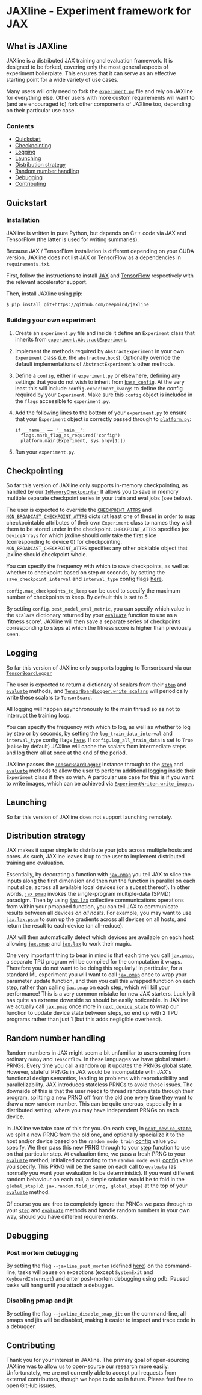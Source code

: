 # JAXline - Experiment framework for JAX

## What is JAXline

JAXline is a distributed JAX training and evaluation framework.
It is designed to be forked, covering only the most general aspects of
experiment boilerplate. This ensures that it can serve as an effective starting
point for a wide variety of use cases.

Many users will only need to fork the
[`experiment.py`](https://github.com/deepmind/jaxline/tree/master/jaxline/experiment.py)
file and rely on JAXline for everything else. Other users with more custom
requirements will want to (and are encouraged to) fork other components of
JAXline too, depending on their particular use case.

### Contents

*   [Quickstart](#quickstart)
*   [Checkpointing](#checkpointing)
*   [Logging](#logging)
*   [Launching](#launching)
*   [Distribution strategy](#distribution-strategy)
*   [Random number handling](#random-number-handling)
*   [Debugging](#debugging)
*   [Contributing](#contributing)

## Quickstart

### Installation

JAXline is written in pure Python, but depends on C++ code via JAX and
TensorFlow (the latter is used for writing summaries).

Because JAX / TensorFlow installation is different depending on your CUDA
version, JAXline does not list JAX or TensorFlow as a dependencies in
`requirements.txt`.

First, follow the instructions to install
[JAX](https://github.com/google/jax#installation) and
[TensorFlow](https://github.com/tensorflow/tensorflow#install)
respectively with the relevant accelerator support.

Then, install JAXline using pip:

```bash
$ pip install git+https://github.com/deepmind/jaxline
```

### Building your own experiment

1.  Create an `experiment.py` file and inside it define an `Experiment` class
    that inherits from
    [`experiment.AbstractExperiment`](https://github.com/deepmind/jaxline/tree/master/jaxline/experiment.py).
2.  Implement the methods required by
    `AbstractExperiment` in your own `Experiment` class (i.e. the
    `abstractmethod`s). Optionally override the default implementations of `AbstractExperiment`'s other methods.
3.  Define a `config`, either in `experiment.py` or elsewhere, defining any
    settings that you do not wish to inherit from
    [`base_config`](https://github.com/deepmind/jaxline/tree/master/jaxline/base_config.py).
    At the very least this will include `config.experiment_kwargs` to define the
    config required by your `Experiment`. Make sure this `config` object is
    included in the `flags` accessible to `experiment.py`.
4.  Add the following lines to the bottom of your `experiment.py` to ensure that
    your `Experiment` object is correctly passed through to
    [`platform.py`](https://github.com/deepmind/jaxline/tree/master/jaxline/platform.py):

    ```
    if __name__ == '__main__':
      flags.mark_flag_as_required('config')
      platform.main(Experiment, sys.argv[1:])
    ```

4.  Run your `experiment.py`.

## Checkpointing

So far this version of JAXline only supports in-memory checkpointing, as handled
by our
[`InMemoryCheckpointer`](https://github.com/deepmind/jaxline/tree/master/jaxline/utils.py)
It allows you to save in memory multiple separate checkpoint series in your
train and eval jobs (see below).

The user is expected to override the
[`CHECKPOINT_ATTRS`](https://github.com/deepmind/jaxline/tree/master/jaxline/experiment.py)
and
[`NON_BROADCAST_CHECKPOINT_ATTRS`](https://github.com/deepmind/jaxline/tree/master/jaxline/experiment.py)
dicts (at least one of these) in order to map checkpointable attributes of their
own `Experiment` class to names they wish them to be stored under in the
checkpoint.
`CHECKPOINT_ATTRS` specifies jax `DeviceArrays` for which jaxline should only
take the first slice (corresponding to device 0) for checkpointing.
`NON_BROADCAST_CHECKPOINT_ATTRS` specifies any other picklable object that
jaxline should checkpoint whole.

You can specify the frequency with which to save checkpoints, as well as whether
to checkpoint based on step or seconds, by setting the
`save_checkpoint_interval` and `interval_type`  config flags
[here](https://github.com/deepmind/jaxline/tree/master/jaxline/base_config.py).

`config.max_checkpoints_to_keep` can be used to specify the maximum number of
checkpoints to keep. By default this is set to 5.

By setting `config.best_model_eval_metric`, you can specify which value in the
`scalars` dictionary returned by your
[`evaluate`](https://github.com/deepmind/jaxline/tree/master/jaxline/experiment.py)
function to use as a 'fitness score'. JAXline will then save a separate series
of checkpoints corresponding to steps at which the fitness score is higher than
previously seen.

## Logging

So far this version of JAXline only supports logging to Tensorboard via our
[`TensorBoardLogger`](https://github.com/deepmind/jaxline/tree/master/jaxline/platform.py)

The user is expected to return a dictionary of scalars from their
[`step`](https://github.com/deepmind/jaxline/tree/master/jaxline/experiment.py)
and
[`evaluate`](https://github.com/deepmind/jaxline/tree/master/jaxline/experiment.py)
methods, and
[`TensorBoardLogger.write_scalars`](https://github.com/deepmind/jaxline/tree/master/jaxline/platform.py)
will periodically write these scalars to `TensorBoard`.

All logging will happen asynchronously to the main thread so as not to interrupt
the training loop.

You can specify the frequency with which to log, as well as whether to log by
step or by seconds, by setting the `log_train_data_interval` and `interval_type`
config flags [here](https://github.com/deepmind/jaxline/tree/master/jaxline/base_config.py).
If `config.log_all_train_data` is set to `True` (`False` by default) JAXline
will cache the scalars from intermediate steps and log them all at once at the
end of the period.

JAXline passes the
[`TensorBoardLogger`](https://github.com/deepmind/jaxline/tree/master/jaxline/platform.py)
instance through to the
[`step`](https://github.com/deepmind/jaxline/tree/master/jaxline/experiment.py)
and
[`evaluate`](https://github.com/deepmind/jaxline/tree/master/jaxline/experiment.py)
methods to allow the user to perform additional logging inside their
`Experiment` class if they so wish. A particular use case for this is if you
want to write images, which can be achieved via
[`ExperimentWriter.write_images`](https://github.com/deepmind/jaxline/tree/master/jaxline/platform.py).


## Launching

So far this version of JAXline does not support launching remotely.

## Distribution strategy

JAX makes it super simple to distribute your jobs across multiple hosts and
cores. As such, JAXline leaves it up to the user to implement distributed
training and evaluation.

Essentially, by decorating a function with
[`jax.pmap`](https://jax.readthedocs.io/en/latest/jax.html#parallelization-pmap)
you tell JAX to slice the inputs along the first dimension and then run the
function in parallel on each input slice, across all available local devices (or
a subset thereof). In other words,
[`jax.pmap`](https://jax.readthedocs.io/en/latest/jax.html#parallelization-pmap)
invokes the single-program multiple-data (SPMD) paradigm. Then by using
[`jax.lax`](https://jax.readthedocs.io/en/latest/jax.lax.html) collective
communications operations from within your pmapped function, you can tell JAX to
communicate results between all devices _on all hosts_. For example, you may
want to use [`jax.lax.psum`](https://jax.readthedocs.io/en/latest/jax.lax.html)
to sum up the gradients across all devices on all hosts, and return the result
to each device (an all-reduce).

JAX will then automatically detect which devices are available on each host
allowing
[`jax.pmap`](https://jax.readthedocs.io/en/latest/jax.html#parallelization-pmap)
and [`jax.lax`](https://jax.readthedocs.io/en/latest/jax.lax.html) to work their
magic.

One very important thing to bear in mind is that each time you call
[`jax.pmap`](https://jax.readthedocs.io/en/latest/jax.html#parallelization-pmap),
a separate TPU program will be compiled for the computation it wraps. Therefore
you do not want to be doing this regularly! In particular, for a standard ML
experiment you will want to call
[`jax.pmap`](https://jax.readthedocs.io/en/latest/jax.html#parallelization-pmap)
once to wrap your parameter update function,
and then you call this wrapped function on each step, rather than calling
[`jax.pmap`](https://jax.readthedocs.io/en/latest/jax.html#parallelization-pmap)
on each step, which will kill your performance! This is a very common mistake
for new JAX starters. Luckily it has quite an extreme downside so should be
easily noticeable. In JAXline we actually call
[`jax.pmap`](https://jax.readthedocs.io/en/latest/jax.html#parallelization-pmap)
once more in
[`next_device_state`](https://github.com/deepmind/jaxline/tree/master/experiment.py)
to wrap our function to update device state between steps, so end up with 2 TPU
programs rather than just 1 (but this adds negligible overhead).

## Random number handling

Random numbers in JAX might seem a bit unfamiliar to users coming from ordinary
`numpy` and `Tensorflow`. In these languages we have global stateful PRNGs.
Every time you call a random op it updates the PRNGs global state. However,
stateful PRNGs in JAX would be incompatible with JAX's functional design
semantics, leading to problems with reproducibility and parallelizability. JAX
introduces stateless PRNGs to avoid these issues. The downside of this is that
the user needs to thread random state through their program, splitting a new
PRNG off from the old one every time they want to draw a new random number. This
can be quite onerous, especially in a distributed setting, where you may have
independent PRNGs on each device.

In JAXline we take care of this for you. On each step, in
[`next_device_state`](https://github.com/deepmind/jaxline/tree/master/experiment.py),
we split a new PRNG from the old one, and optionally specialize it to the host
and/or device based on the
`random_mode_train` [config](https://github.com/deepmind/jaxline/tree/master/base_config.py)
value you specify. We then pass this new PRNG through to your
[step](https://github.com/deepmind/jaxline/tree/master/experiment.py)
function to use on that particular step. At evaluation time, we pass a fresh
PRNG to your
[`evaluate`](https://github.com/deepmind/jaxline/tree/master/experiment.py)
method, initialized according to the `random_mode_eval`
[config](https://github.com/deepmind/jaxline/tree/master/base_config.py) value
you specify. This PRNG will be the same on each call to
[`evaluate`](https://github.com/deepmind/jaxline/tree/master/experiment.py)
(as normally you want your evaluation to be deterministic). If you want
different random behaviour on each call, a simple solution would be to fold in
the `global_step` i.e. `jax.random.fold_in(rng, global_step)` at the top of your
[`evaluate`](https://github.com/deepmind/jaxline/tree/master/experiment.py)
method.

Of course you are free to completely ignore the PRNGs we pass through to your
[`step`](https://github.com/deepmind/jaxline/tree/master/experiment.py)
and
[`evaluate`](https://github.com/deepmind/jaxline/tree/master/experiment.py)
methods and handle random numbers in your own way, should you have different
requirements.

## Debugging

### Post mortem debugging

By setting the flag `--jaxline_post_mortem` (defined
[here](https://github.com/deepmind/jaxline/tree/master/utils.py)) on the command-line,
tasks will pause on exceptions (except `SystemExit` and `KeyboardInterrupt`) and
enter post-mortem debugging using pdb. Paused tasks will hang until you attach
a debugger.

### Disabling pmap and jit

By setting the flag `--jaxline_disable_pmap_jit` on the command-line, all pmaps
and jits will be disabled, making it easier to inspect and trace code in a
debugger.

## Contributing

Thank you for your interest in JAXline. The primary goal of open-sourcing
JAXline was to allow us to open-source our research more easily. Unfortunately,
we are not currently able to accept pull requests from external contributors,
though we hope to do so in future. Please feel free to open GitHub issues.
